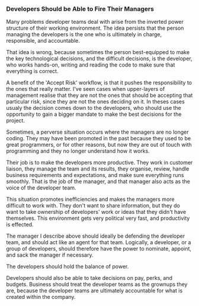 ### Developers Should be Able to Fire Their Managers

Many problems developer teams deal with arise from the inverted power structure of their working environment. The idea persists that the person managing the developers is the one who is ultimately in charge, responsible, and accountable.

That idea is wrong, because sometimes the person best-equipped to make the key technological decisions, and the difficult decisions, is the developer, who works hands-on, writing and reading the code to make sure that everything is correct.

A benefit of the 'Accept Risk' workflow, is that it pushes the responsibility to the ones that really matter. I've seen cases when upper-layers of management realise that they are not the ones that should be accepting that particular risk, since they are not the ones deciding on it. In theses cases usualy the decision comes down to the developers, who should use the opportunity to gain a bigger mandate to make the best decisions for the project.

Sometimes, a perverse situation occurs where the managers are no longer coding. They may have been promoted in the past because they used to be great programmers, or for other reasons, but now they are out of touch with programming and they no longer understand how it works.

Their job is to make the developers more productive. They work in customer liaison, they manage the team and its results, they organise, review, handle business requirements and expectations, and make sure everything runs smoothly. That is the job of the manager, and that manager also acts as the voice of the developer team.

This situation promotes inefficiencies and makes the managers more difficult to work with. They don't want to share information, but they do want to take ownership of developers' work or ideas that they didn't have themselves. This environment gets very political very fast, and productivity is effected.

The manager I describe above should ideally be defending the developer team, and should act like an agent for that team. Logically, a developer, or a group of developers, should therefore have the power to nominate, appoint, and sack the manager if necessary.

The developers should hold the balance of power.

Developers should also be able to take decisions on pay, perks, and budgets. Business should treat the developer teams as the grownups they are, because the developer teams are ultimately accountable for what is created within the company.
